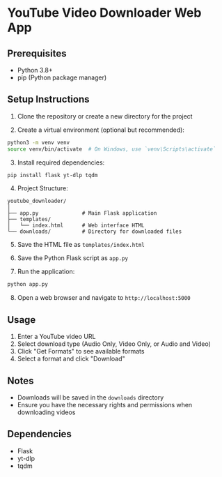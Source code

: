 # YouTube Video Downloader Web App

## Prerequisites
- Python 3.8+
- pip (Python package manager)

## Setup Instructions

1. Clone the repository or create a new directory for the project

2. Create a virtual environment (optional but recommended):
```bash
python3 -m venv venv
source venv/bin/activate  # On Windows, use `venv\Scripts\activate`
```

3. Install required dependencies:
```bash
pip install flask yt-dlp tqdm
```

4. Project Structure:
```
youtube_downloader/
│
├── app.py              # Main Flask application
├── templates/
│   └── index.html      # Web interface HTML
└── downloads/          # Directory for downloaded files
```

5. Save the HTML file as `templates/index.html`
6. Save the Python Flask script as `app.py`

7. Run the application:
```bash
python app.py
```

8. Open a web browser and navigate to `http://localhost:5000`

## Usage
1. Enter a YouTube video URL
2. Select download type (Audio Only, Video Only, or Audio and Video)
3. Click "Get Formats" to see available formats
4. Select a format and click "Download"

## Notes
- Downloads will be saved in the `downloads` directory
- Ensure you have the necessary rights and permissions when downloading videos

## Dependencies
- Flask
- yt-dlp
- tqdm

